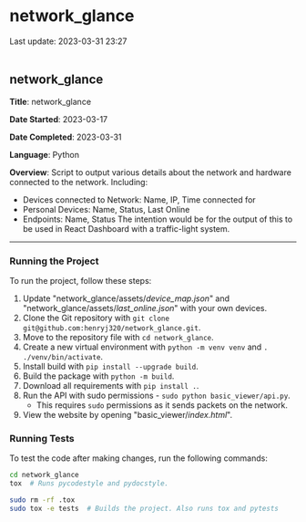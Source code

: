 # network_glance

Last update: 2023-03-31 23:27
<br><br>

## network_glance

**Title**: network_glance

**Date Started**: 2023-03-17

**Date Completed**: 2023-03-31

**Language**: Python

**Overview**: Script to output various details about the network and hardware connected to the network. Including:
- Devices connected to Network: Name, IP, Time connected for
- Personal Devices: Name, Status, Last Online
- Endpoints: Name, Status
The intention would be for the output of this to be used in React Dashboard with a traffic-light system.

---

### Running the Project

To run the project, follow these steps:
1. Update "network_glance/assets/*device_map.json*" and "network_glance/assets/*last_online.json*" with your own devices.
2. Clone the Git repository with ` git clone git@github.com:henryj320/network_glance.git `.
3. Move to the repository file with ` cd network_glance `.
4. Create a new virtual environment with ` python -m venv venv ` and ` . ./venv/bin/activate `.
5. Install build with ` pip install --upgrade build `.
6. Build the package with ` python -m build `.
7. Download all requirements with ` pip install . `.
8. Run the API with sudo permissions - ` sudo python basic_viewer/api.py `.
    - This requires ` sudo ` permissions as it sends packets on the network.
9. View the website by opening "basic_viewer/*index.html*".

### Running Tests
To test the code after making changes, run the following commands:
``` bash
cd network_glance
tox  # Runs pycodestyle and pydocstyle.

sudo rm -rf .tox
sudo tox -e tests  # Builds the project. Also runs tox and pytests
```

